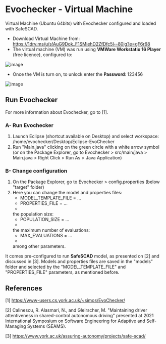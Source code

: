 # Evochecker - Virtual Machine
Virtual Machine (Ubuntu 64bits) with Evochecker configured and loaded with SafeSCAD.

- Download Virtual Machine from: https://1drv.ms/u/s!AuG9Dok_F1SMiehD2ZfDfc5l--80jg?e=gF6r68
- The virtual machine (VM) was run using **VMWare Workstatio 16 Player** (free licence), configured to:

![image](https://user-images.githubusercontent.com/63869574/128170861-d50f6603-d6e2-407e-bfe9-4b5c43881dd7.png)

- Once the VM is turn on, to unlock enter the **Password**: 123456

![image](https://user-images.githubusercontent.com/63869574/128170250-eda2529f-be47-4a0f-9323-b1b7730eb53f.png)

## Run Evochecker
For more information about Evochecker, go to [1].


### A- Run Evochecker

1) Launch Eclipse (shortcut available on Desktop) and select
   workspace: /home/evochecker/Desktop/Eclipse-EvoChecker
2) Run "Main.java" clicking on the green circle with a white arrow symbol
   (or on the Package Explorer, go to Evochecker > src/main/java > Main.java > Right Click > Run As > Java Application)
   

### B- Change configuration

1) On the Package Explorer, go to Evochecker > config.properties (below "target" folder)
2) Here you can change the model and properties files: 
     - MODEL_TEMPLATE_FILE = ...
     - PROPERTIES_FILE = ...
     - 
   the population size:
     - POPULATION_SIZE = ...
     - 
   the maximum number of evaluations:
     - MAX_EVALUATIONS = ...
     - 
   among other parameters.
   
  It comes pre-configured to run **SafeSCAD** model, as presented on [2] and discussed in [3]. Models and properties files are saved in the "models" folder and selected by the "MODEL_TEMPLATE_FILE" and "PROPERTIES_FILE" parameters, as mentioned before.


## References
[1] https://www-users.cs.york.ac.uk/~simos/EvoChecker/

[2] Calinescu, R. Alasmari, N., and Gleirscher, M. "Maintaining driver attentiveness in shared-control autonomous driving" presented at 2021 International Symposium on Software Engineering for Adaptive and Self-Managing Systems (SEAMS).

[3] https://www.york.ac.uk/assuring-autonomy/projects/safe-scad/
